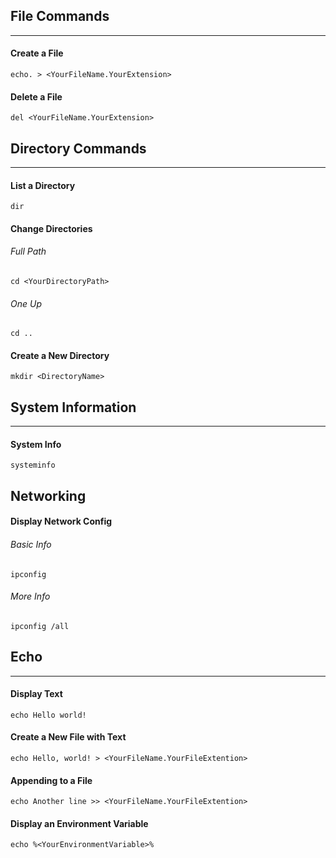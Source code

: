 ## File Commands
---
#### Create a File

```shell
echo. > <YourFileName.YourExtension>
```
#### Delete a File

```shell
del <YourFileName.YourExtension>
```
## Directory Commands
---
#### List a Directory

```shell
dir
```

#### Change Directories

###### Full Path

```shell
cd <YourDirectoryPath>
```
###### One Up

```shell
cd ..
```



#### Create a New Directory

```shell
mkdir <DirectoryName>
```

## System Information
---
#### System Info

```shell
systeminfo
```

## Networking

#### Display Network Config
###### Basic Info

```shell
ipconfig
```
###### More Info

```shell
ipconfig /all
```

## Echo
---
#### Display Text

```shell
echo Hello world!
```
#### Create a New File with Text

```shell
echo Hello, world! > <YourFileName.YourFileExtention>
```
#### Appending to a File

```shell
echo Another line >> <YourFileName.YourFileExtention>
```
#### Display an Environment Variable

```shell
echo %<YourEnvironmentVariable>%
```